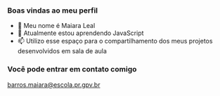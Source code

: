 ### Boas vindas ao meu perfil


- 👋 Meu nome é Maiara Leal
- 🌱 Atualmente estou aprendendo JavaScript
- 📫 Utilizo esse espaço para o compartilhamento dos meus projetos desenvolvidos em sala de aula


### Você pode entrar em contato comigo

barros.maiara@escola.pr.gpv.br

<!---
Maiaramaia1/Maiaramaia1 is a ✨ special ✨ repository because its `README.md` (this file) appears on your GitHub profile.
You can click the Preview link to take a look at your changes.
--->
